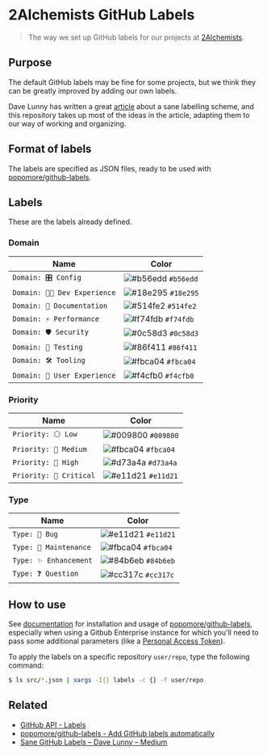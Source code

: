 # 2Alchemists GitHub Labels

> The way we set up GitHub labels for our projects at [2Alchemists](https://2alchemists.com).

## Purpose

The default GitHub labels may be fine for some projects, but we think they can be greatly improved by adding our own labels.

Dave Lunny has written a great [article](https://medium.com/@dave_lunny/sane-github-labels-c5d2e6004b63) about a sane labelling scheme, and this repository takes up most of the ideas in the article, adapting them to our way of working and organizing.

## Format of labels

The labels are specified as JSON files, ready to be used with [popomore/github-labels](https://github.com/popomore/github-labels).

## Labels

These are the labels already defined.

### Domain

| Name             | Color      |
|------------------|------------|
| `Domain: 🎛 Config` | ![#b56edd](https://via.placeholder.com/15/b56edd/000000?text=+) `#b56edd` |
| `Domain: 👩‍💻 Dev Experience` | ![#18e295](https://via.placeholder.com/15/18e295/000000?text=+) `#18e295` |
| `Domain: 📝 Documentation` | ![#514fe2](https://via.placeholder.com/15/514fe2/000000?text=+) `#514fe2` |
| `Domain: ⚡️ Performance` | ![#f74fdb](https://via.placeholder.com/15/f74fdb/000000?text=+) `#f74fdb` |
| `Domain: 🛡 Security` | ![#0c58d3](https://via.placeholder.com/15/0c58d3/000000?text=+) `#0c58d3` |
| `Domain: 🧪 Testing` | ![#86f411](https://via.placeholder.com/15/86f411/000000?text=+) `#86f411` |
| `Domain: 🛠 Tooling` | ![#fbca04](https://via.placeholder.com/15/fbca04/000000?text=+) `#fbca04` |
| `Domain: 🎨 User Experience` | ![#f4cfb0](https://via.placeholder.com/15/f4cfb0/000000?text=+) `#f4cfb0` |

### Priority

| Name             | Color      |
|------------------|------------|
| `Priority: ⚪️ Low` | ![#009800](https://via.placeholder.com/15/009800/000000?text=+) `#009800` |
| `Priority: 🔵 Medium` | ![#fbca04](https://via.placeholder.com/15/fbca04/000000?text=+) `#fbca04` |
| `Priority: 🔴 High` | ![#d73a4a](https://via.placeholder.com/15/d73a4a/000000?text=+) `#d73a4a` |
| `Priority: 🚨 Critical` | ![#e11d21](https://via.placeholder.com/15/e11d21/000000?text=+) `#e11d21` |

### Type

| Name             | Color      |
|------------------|------------|
| `Type: 🐛 Bug` | ![#e11d21](https://via.placeholder.com/15/e11d21/000000?text=+) `#e11d21` |
| `Type: 🔨 Maintenance` | ![#fbca04](https://via.placeholder.com/15/fbca04/000000?text=+) `#fbca04` |
| `Type: ✨ Enhancement` | ![#84b6eb](https://via.placeholder.com/15/84b6eb/000000?text=+) `#84b6eb` |
| `Type: ❓ Question` | ![#cc317c](https://via.placeholder.com/15/cc317c/000000?text=+) `#cc317c` |

## How to use

See [documentation](https://github.com/popomore/github-labels) for installation and usage of [popomore/github-labels](https://github.com/popomore/github-labels), especially when using a Gitbub Enterprise instance for which you'll need to pass some additional parameters (like a [Personal Access Token](https://github.com/settings/tokens)).

To apply the labels on a specific repository `user/repo`, type the following command:

```sh
$ ls src/*.json | xargs -I{} labels -c {} -f user/repo
```

## Related

- [GitHub API - Labels](https://developer.github.com/v3/issues/labels)
- [popomore/github-labels - Add GitHub labels automatically](https://github.com/popomore/github-labels)
- [Sane GitHub Labels – Dave Lunny – Medium](https://medium.com/@dave_lunny/sane-github-labels-c5d2e6004b63)